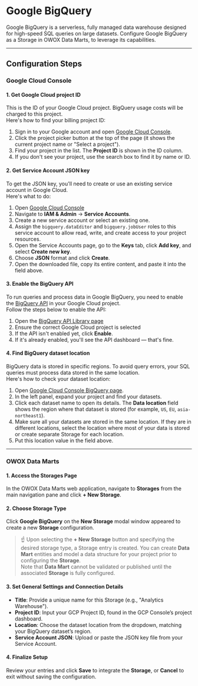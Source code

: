 # Google BigQuery

Google BigQuery is a serverless, fully managed data warehouse designed for high-speed SQL queries on large datasets. Configure Google BigQuery as a Storage in OWOX Data Marts, to leverage its capabilities.

---

## Configuration Steps

### Google Cloud Console

#### 1. Get Google Cloud project ID

This is the ID of your Google Cloud project. BigQuery usage costs will be charged to this project.  
Here's how to find your billing project ID:

1. Sign in to your Google account and open [Google Cloud Console](https://console.cloud.google.com/).
2. Click the project picker button at the top of the page (it shows the current project name or "Select a project").
3. Find your project in the list. The **Project ID** is shown in the ID column.  
4. If you don't see your project, use the search box to find it by name or ID.

#### 2. Get Service Account JSON key

To get the JSON key, you'll need to create or use an existing service account in Google Cloud.  
Here's what to do:

1. Open [Google Cloud Console](https://console.cloud.google.com/)
2. Navigate to **IAM & Admin** → **Service Accounts**.
3. Create a new service account or select an existing one.
4. Assign the `bigquery.dataEditor` and `bigquery.jobUser` roles to this service account to allow read, write, and create access to your project resources.
5. Open the Service Accounts page, go to the **Keys** tab, click **Add key**, and select **Create new key**.
6. Choose **JSON** format and click **Create**.
7. Open the downloaded file, copy its entire content, and paste it into the field above.

#### 3. Enable the BigQuery API

To run queries and process data in Google BigQuery, you need to enable the [BigQuery API](https://console.cloud.google.com/apis/library/bigquery.googleapis.com) in your Google Cloud project.  
Follow the steps below to enable the API: 

1. Open the [BigQuery API Library page](https://console.cloud.google.com/apis/library/bigquery.googleapis.com)
2. Ensure the correct Google Cloud project is selected
3. If the API isn't enabled yet, click **Enable**.
4. If it's already enabled, you'll see the API dashboard — that's fine.

#### 4. Find BigQuery dataset location

BigQuery data is stored in specific regions. To avoid query errors, your SQL queries must process data stored in the same location.  
Here's how to check your dataset location:

1. Open [Google Cloud Console BigQuery page](https://console.cloud.google.com/bigquery).
2. In the left panel, expand your project and find your datasets.
3. Click each dataset name to open its details. The **Data location** field shows the region where that dataset is stored (for example, `US`, `EU`, `asia-northeast1`).
4. Make sure all your datasets are stored in the same location. If they are in different locations, select the location where most of your data is stored or create separate Storage for each location.
5. Put this location value in the field above.

---

### OWOX Data Marts

#### 1. Access the Storages Page

In the OWOX Data Marts web application, navigate to **Storages** from the main navigation pane and click **+ New Storage**.

#### 2. Choose Storage Type

Click **Google BigQuery** on the **New Storage** modal window appeared to create a new **Storage** configuration.  
> ☝️ Upon selecting the **+ New Storage** button and specifying the desired storage type, a Storage entry is created. You can create **Data Mart** entities and model a data structure for your project prior to configuring the **Storage**.  
> Note that **Data Mart** cannot be validated or published until the associated **Storage** is fully configured.

#### 3. Set General Settings and Connection Details

- **Title**: Provide a unique name for this Storage (e.g., "Analytics Warehouse").
- **Project ID**: Input your GCP Project ID, found in the GCP Console’s project dashboard.
- **Location**: Choose the dataset location from the dropdown, matching your BigQuery dataset’s region.
- **Service Account JSON**: Upload or paste the JSON key file from your Service Account.

#### 4. Finalize Setup

Review your entries and click **Save** to integrate the **Storage**, or **Cancel** to exit without saving the configuration.
